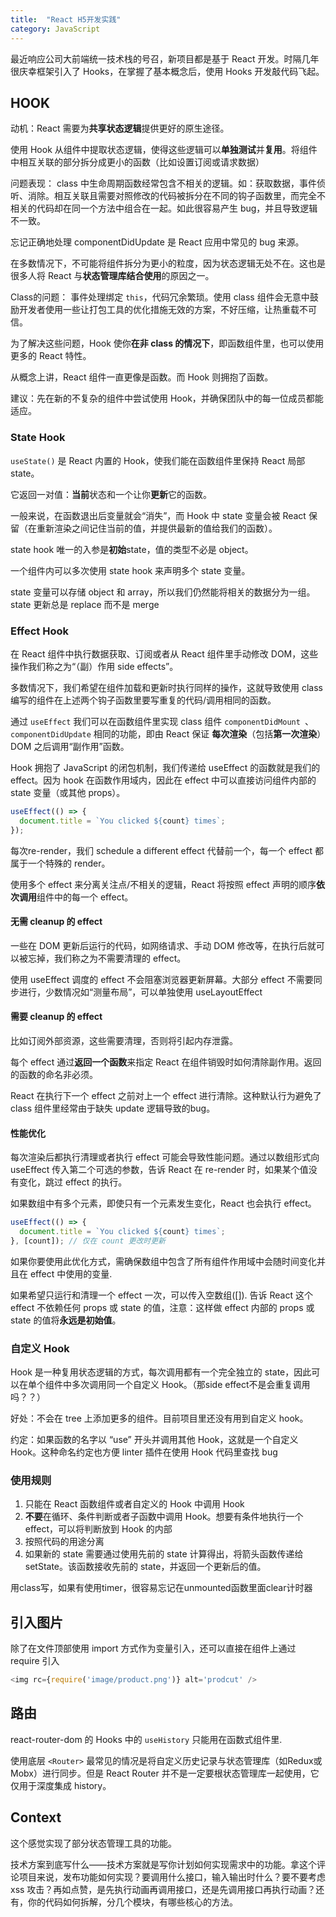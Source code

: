 ```yaml
---
title:  "React H5开发实践"
category: JavaScript
---
```

最近响应公司大前端统一技术栈的号召，新项目都是基于 React 开发。时隔几年很庆幸框架引入了 Hooks，在掌握了基本概念后，使用 Hooks 开发敲代码飞起。

## HOOK

动机：React 需要为**共享状态逻辑**提供更好的原生途径。

使用 Hook 从组件中提取状态逻辑，使得这些逻辑可以**单独测试**并**复用**。将组件中相互关联的部分拆分成更小的函数（比如设置订阅或请求数据）

问题表现： class 中生命周期函数经常包含不相关的逻辑。如：获取数据，事件侦听、消除。相互关联且需要对照修改的代码被拆分在不同的钩子函数里，而完全不相关的代码却在同一个方法中组合在一起。如此很容易产生 bug，并且导致逻辑不一致。

忘记正确地处理 componentDidUpdate 是 React 应用中常见的 bug 来源。

在多数情况下，不可能将组件拆分为更小的粒度，因为状态逻辑无处不在。这也是很多人将 React 与**状态管理库结合使用**的原因之一。

Class的问题： 事件处理绑定 `this`，代码冗余繁琐。使用 class 组件会无意中鼓励开发者使用一些让打包工具的优化措施无效的方案，不好压缩，让热重载不可信。

为了解决这些问题，Hook 使你**在非 class 的情况下**，即函数组件里，也可以使用更多的 React 特性。

从概念上讲，React 组件一直更像是函数。而 Hook 则拥抱了函数。

建议：先在新的不复杂的组件中尝试使用 Hook，并确保团队中的每一位成员都能适应。

### State Hook

`useState()` 是 React 内置的 Hook，使我们能在函数组件里保持 React 局部 state。

它返回一对值：**当前**状态和一个让你**更新**它的函数。

一般来说，在函数退出后变量就会“消失”，而 Hook 中 state 变量会被 React 保留（在重新渲染之间记住当前的值，并提供最新的值给我们的函数）。

state hook 唯一的入参是**初始**state，值的类型不必是 object。

一个组件内可以多次使用 state hook 来声明多个 state 变量。

state 变量可以存储 object 和 array，所以我们仍然能将相关的数据分为一组。state 更新总是 replace 而不是 merge

### Effect Hook

在 React 组件中执行数据获取、订阅或者从 React 组件里手动修改 DOM，这些操作我们称之为“（副）作用 side effects”。

多数情况下，我们希望在组件加载和更新时执行同样的操作，这就导致使用 class 编写的组件在上述两个钩子函数里要写重复的代码/调用相同的函数。

通过 `useEffect` 我们可以在函数组件里实现 class 组件 `componentDidMount `、`componentDidUpdate` 相同的功能，即由 React 保证 **每次渲染**（包括**第一次渲染**）DOM 之后调用“副作用”函数。

Hook 拥抱了 JavaScript 的闭包机制，我们传递给 useEffect 的函数就是我们的 effect。因为 hook 在函数作用域内，因此在 effect 中可以直接访问组件内部的 state 变量（或其他 props）。

```js
useEffect(() => {
  document.title = `You clicked ${count} times`;
});
```

每次re-render，我们 schedule a different effect 代替前一个，每一个 effect 都属于一个特殊的 render。

使用多个 effect 来分离关注点/不相关的逻辑，React 将按照 effect 声明的顺序**依次调用**组件中的每一个 effect。 

#### 无需 cleanup 的 effect

一些在 DOM 更新后运行的代码，如网络请求、手动 DOM 修改等，在执行后就可以被忘掉，我们称之为不需要清理的 effect。

使用 useEffect 调度的 effect 不会阻塞浏览器更新屏幕。大部分 effect 不需要同步进行，少数情况如“测量布局”，可以单独使用 useLayoutEffect

#### 需要 cleanup 的 effect

比如订阅外部资源，这些需要清理，否则将引起内存泄露。

每个 effect 通过**返回一个函数**来指定 React 在组件销毁时如何清除副作用。返回的函数的命名非必须。

React 在执行下一个 effect 之前对上一个 effect 进行清除。这种默认行为避免了 class 组件里经常由于缺失 update 逻辑导致的bug。

#### 性能优化

每次渲染后都执行清理或者执行 effect 可能会导致性能问题。通过以数组形式向 useEffect 传入第二个可选的参数，告诉 React 在 re-render 时，如果某个值没有变化，跳过 effect 的执行。

如果数组中有多个元素，即使只有一个元素发生变化，React 也会执行 effect。

```js
useEffect(() => {
  document.title = `You clicked ${count} times`;
}, [count]); // 仅在 count 更改时更新
```
如果你要使用此优化方式，需确保数组中包含了所有组件作用域中会随时间变化并且在 effect 中使用的变量.

如果希望只运行和清理一个 effect 一次，可以传入空数组([]). 告诉 React 这个 effect 不依赖任何 props 或 state 的值，注意：这样做 effect 内部的 props 或 state 的值将**永远是初始值**。

### 自定义 Hook

Hook 是一种复用状态逻辑的方式，每次调用都有一个完全独立的 state，因此可以在单个组件中多次调用同一个自定义 Hook。（那side effect不是会重复调用吗？？）

好处：不会在 tree 上添加更多的组件。目前项目里还没有用到自定义 hook。

约定：如果函数的名字以 “use” 开头并调用其他 Hook，这就是一个自定义 Hook。这种命名约定也方便 linter 插件在使用 Hook 代码里查找 bug

### 使用规则

1. 只能在 React 函数组件或者自定义的 Hook 中调用 Hook
2. **不要**在循环、条件判断或者子函数中调用 Hook。想要有条件地执行一个 effect，可以将判断放到 Hook 的内部
3. 按照代码的用途分离
4. 如果新的 state 需要通过使用先前的 state 计算得出，将箭头函数传递给 setState。该函数接收先前的 state，并返回一个更新后的值。

用class写，如果有使用timer，很容易忘记在unmounted函数里面clear计时器

## 引入图片

除了在文件顶部使用 import 方式作为变量引入，还可以直接在组件上通过 require 引入

```js
<img rc={require('image/product.png')} alt='prodcut' />
```

## 路由

react-router-dom 的 Hooks 中的 `useHistory` 只能用在函数式组件里.

使用底层 `<Router>` 最常见的情况是将自定义历史记录与状态管理库（如Redux或Mobx）进行同步。但是 React Router 并不是一定要根状态管理库一起使用，它仅用于深度集成 history。

## Context

这个感觉实现了部分状态管理工具的功能。

技术方案到底写什么——技术方案就是写你计划如何实现需求中的功能。拿这个评论项目来说，发布功能如何实现？要调用什么接口，输入输出时什么？要不要考虑 xss 攻击？再如点赞，是先执行动画再调用接口，还是先调用接口再执行动画？还有，你的代码如何拆解，分几个模块，有哪些核心的方法。
